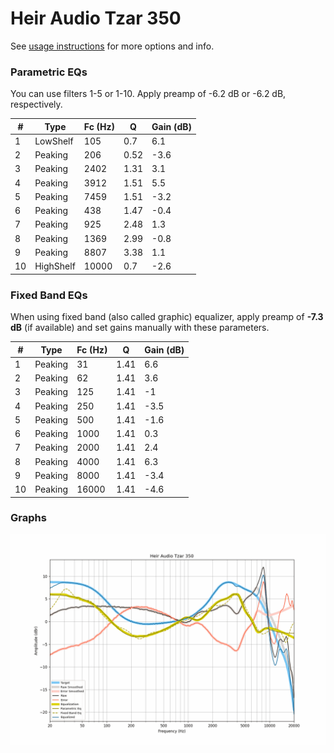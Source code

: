 # Heir Audio Tzar 350
See [usage instructions](https://github.com/jaakkopasanen/AutoEq#usage) for more options and info.

### Parametric EQs
You can use filters 1-5 or 1-10. Apply preamp of -6.2 dB or -6.2 dB, respectively.

|   # | Type      |   Fc (Hz) |    Q |   Gain (dB) |
|-----|-----------|-----------|------|-------------|
|   1 | LowShelf  |       105 | 0.7  |         6.1 |
|   2 | Peaking   |       206 | 0.52 |        -3.6 |
|   3 | Peaking   |      2402 | 1.31 |         3.1 |
|   4 | Peaking   |      3912 | 1.51 |         5.5 |
|   5 | Peaking   |      7459 | 1.51 |        -3.2 |
|   6 | Peaking   |       438 | 1.47 |        -0.4 |
|   7 | Peaking   |       925 | 2.48 |         1.3 |
|   8 | Peaking   |      1369 | 2.99 |        -0.8 |
|   9 | Peaking   |      8807 | 3.38 |         1.1 |
|  10 | HighShelf |     10000 | 0.7  |        -2.6 |

### Fixed Band EQs
When using fixed band (also called graphic) equalizer, apply preamp of **-7.3 dB** (if available) and set gains manually with these parameters.

|   # | Type    |   Fc (Hz) |    Q |   Gain (dB) |
|-----|---------|-----------|------|-------------|
|   1 | Peaking |        31 | 1.41 |         6.6 |
|   2 | Peaking |        62 | 1.41 |         3.6 |
|   3 | Peaking |       125 | 1.41 |        -1   |
|   4 | Peaking |       250 | 1.41 |        -3.5 |
|   5 | Peaking |       500 | 1.41 |        -1.6 |
|   6 | Peaking |      1000 | 1.41 |         0.3 |
|   7 | Peaking |      2000 | 1.41 |         2.4 |
|   8 | Peaking |      4000 | 1.41 |         6.3 |
|   9 | Peaking |      8000 | 1.41 |        -3.4 |
|  10 | Peaking |     16000 | 1.41 |        -4.6 |

### Graphs
![](./Heir%20Audio%20Tzar%20350.png)
